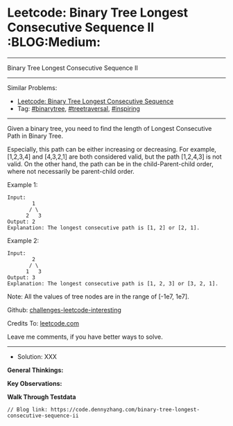 
# Leetcode: Binary Tree Longest Consecutive Sequence II     :BLOG:Medium:

---

Binary Tree Longest Consecutive Sequence II  

---

Similar Problems:  

-   [Leetcode: Binary Tree Longest Consecutive Sequence](https://code.dennyzhang.com/binary-tree-longest-consecutive-sequence)
-   Tag: [#binarytree](https://code.dennyzhang.com/tag/binarytree), [#treetraversal](https://code.dennyzhang.com/tag/treetraversal), [#inspiring](https://code.dennyzhang.com/tag/inspiring)

---

Given a binary tree, you need to find the length of Longest Consecutive Path in Binary Tree.  

Especially, this path can be either increasing or decreasing. For example, [1,2,3,4] and [4,3,2,1] are both considered valid, but the path [1,2,4,3] is not valid. On the other hand, the path can be in the child-Parent-child order, where not necessarily be parent-child order.  

Example 1:  

    Input:
            1
           / \
          2   3
    Output: 2
    Explanation: The longest consecutive path is [1, 2] or [2, 1].

Example 2:  

    Input:
            2
           / \
          1   3
    Output: 3
    Explanation: The longest consecutive path is [1, 2, 3] or [3, 2, 1].

Note: All the values of tree nodes are in the range of [-1e7, 1e7].  

Github: [challenges-leetcode-interesting](https://github.com/DennyZhang/challenges-leetcode-interesting/tree/master/binary-tree-longest-consecutive-sequence-ii)  

Credits To: [leetcode.com](https://leetcode.com/problems/binary-tree-longest-consecutive-sequence-ii/description/)  

Leave me comments, if you have better ways to solve.  

---

-   Solution: XXX

**General Thinkings:**  

    

**Key Observations:**  

    

**Walk Through Testdata**  

    

    // Blog link: https://code.dennyzhang.com/binary-tree-longest-consecutive-sequence-ii

